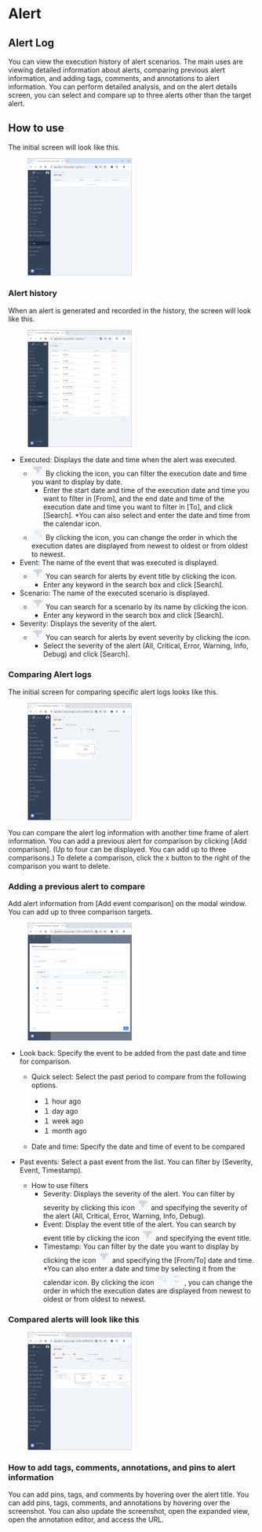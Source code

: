 # Alert

## Alert Log
You can view the execution history of alert scenarios. The main uses are
viewing detailed information about alerts, comparing previous alert information,
and adding tags, comments, and annotations to alert information.
You can perform detailed analysis, and on the alert details screen, you can select and compare up to three alerts other than the target alert.

## How to use
The initial screen will look like this.

<figure><img src="../../.gitbook/assets/alert_home_en.png" width="50%"></figure>

### Alert history
When an alert is generated and recorded in the history, the screen will look like this.

<figure><img src="../../.gitbook/assets/alert_withdata_ja.png" width="50%"></figure>

- Executed: Displays the date and time when the alert was executed.
  - ![](../../.gitbook/assets/filter_icon.png) By clicking the icon, you can filter the execution date and time you want to display by date.
    - Enter the start date and time of the execution date and time you want to filter in [From], and the end date and time of the execution date and time you want to filter in [To], and click [Search]. *You can also select and enter the date and time from the calendar icon.
  - ![](../../.gitbook/assets/sort_icon_oldest_to_latest.png) By clicking the icon, you can change the order in which the execution dates are displayed from newest to oldest or from oldest to newest.
- Event: The name of the event that was executed is displayed.
  - ![](../../.gitbook/assets/filter_icon.png) You can search for alerts by event title by clicking the icon.
    - Enter any keyword in the search box and click [Search].
- Scenario: The name of the executed scenario is displayed.
  - ![](../../.gitbook/assets/filter_icon.png) You can search for a scenario by its name by clicking the icon.
      - Enter any keyword in the search box and click [Search].
- Severity: Displays the severity of the alert.
  - ![](../../.gitbook/assets/filter_icon.png) You can search for alerts by event severity by clicking the icon.
      - Select the severity of the alert (All, Critical, Error, Warning, Info, Debug) and click [Search].

### Comparing Alert logs

The initial screen for comparing specific alert logs looks like this.

<figure><img src="../../.gitbook/assets/alert_compare_en.png" width="50%"></figure>

You can compare the alert log information with another time frame of alert information. You can add a previous alert for comparison by clicking [Add comparison]. (Up to four can be displayed.
You can add up to three comparisons.) To delete a comparison, click the x button to the right of the comparison you want to delete.

### Adding a previous alert to compare
Add alert information from [Add event comparison] on the modal window. You can add up to three comparison targets.

<figure><img src="../../.gitbook/assets/alert_compare_add_new_en.png" width="50%"></figure>

- Look back: Specify the event to be added from the past date and time for comparison.
  - Quick select: Select the past period to compare from the following options.
    - １ hour ago
    - １ day ago
    - １ week ago
    - １ month ago

  - Date and time: Specify the date and time of event to be compared
  
- Past events: Select a past event from the list. You can filter by (Severity, Event, Timestamp).
  - How to use filters
    - Severity: Displays the severity of the alert.
     You can filter by severity by clicking this icon ![](../../.gitbook/assets/filter_icon.png) and specifying the severity of the alert (All, Critical, Error, Warning, Info, Debug).
    - Event: Display the event title of the alert.
     You can search by event title by clicking the icon ![](../../.gitbook/assets/filter_icon.png) and specifying the event title.
    - Timestamp:
     You can filter by the date you want to display by clicking the icon ![](../../.gitbook/assets/filter_icon.png) and specifying the [From/To] date and time.
     *You can also enter a date and time by selecting it from the calendar icon. By clicking the icon
     ![](../../.gitbook/assets/sort_icon_oldest_to_latest.png) ![](../../.gitbook/assets/sort_arrow_icon.png) , you can change the order in which the execution dates are displayed from newest to oldest or from oldest to newest.


### Compared alerts will look like this

<figure><img src="../../.gitbook/assets/alert_compare_3_data_en.png" width="50%"></figure>

### How to add tags, comments, annotations, and pins to alert information
You can add pins, tags, and comments by hovering over the alert title. You can add pins, tags, comments, and annotations by hovering over the screenshot.
You can also update the screenshot, open the expanded view, open the annotation editor, and access the URL.













